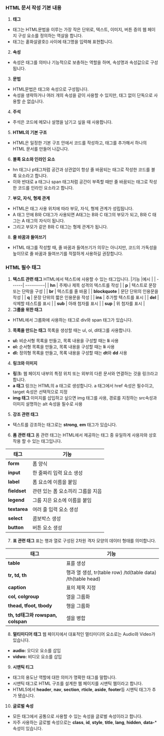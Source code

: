 ### HTML 문서 작성 기본 내용

1. **태그**
* 태그는 HTML문법을 이루는 가장 작은 단위로, 텍스트, 이미지, 버튼 증의 웹 페이지 구성 요소를 정의하는 역살을 합니다.
* 태그는 홑화살괄호(<Tag>) 사이에 태그명을 입력해 표현합니다.
2. **속성**
* 속성은 태그를 의미나 기능적으로 보충하는 역할을 하며, 속성명과 속성값으로 구성됩니다.
3. **문법**
* HTML문법은 태그와 속성으로 구성됩니다. 
* 속성을 생략하거나 여러 개의 속성을 같이 사용할 수 있지만, 태그 없이 단독으로 사용할 순 없습니다.
4. **주석**
* 주석은 코드에 메모나 설명을 남기고 싶을 때 사용합니다.
5. **HTML의 기본 구조**
* HTML은 일정한 기본 구조 안에서 코드를 작성하고, 태그를 추가해서 하나의 HTML 문서를 만들어 나갑니다.
6. **블록 요소와 인라인 요소**
* hn 태그나 p태그처럼 공간과 상관없이 항상 줄 바꿈되는 태그로 작성한 코드를 블록 요소라고 합니다.
* 이와 반대로 a 태그나 span 태그처럼 공간이 부족할 때만 줄 바꿈되는 태그로 작성한 코드를 인라인 요소라고 합니다.
7. **부모, 자식, 형제 관계**
* HTML은 태그 사용 위치에 따라 부모, 자식, 형제 관계가 성립됩니다.
* A 태그 안에 B와 C태그가 사용되면 A태그는 B와 C 태그의 부모가 되고, B와 C 태그는 A 태그의 자식이 됩니다.
* 그리고 부모가 같은 B와 C 태그는 형제 관계가 됩니다.
8. **줄 바꿈과 들여쓰기**
* HTML 태그를 작성할 때, 줄 바꿈과 들여쓰기가 의무는 아니지만, 코드의 가독성을 높이므로 줄 바꿈과 들여쓰기를 적절하게 사용하길 권장합니다.

### HTML 필수 태그
1. **텍스트 관련 태그**
HTML에서 텍스트에 사용할 수 있는 태그입니다.
  |기능   |예시     |
  | ------| ----------|
  | **hn**  | 주제나 제목 성격의 텍스트를 작성   |
  | **p**   | 텍스트로 문장 또는 단락을 구성     |
  | **br**  | 텍스트를 줄 바꿈                 |
  | **blockquote** | 문단 단위의 인용문을 작성  |
  | **q** | 문장 단위의 짧은 인용문을 작성       |
  | **ins**  | 추가할 텍스트를 표시             |
  | **del** | 삭제할 테스트를 표시              |
  | **sub** | 아래 첨자를 표시                 |
  | **sup** | 위 첨자를 표시                   |
2. **그룹을 위한 태그**
* HTML에서 그룹화에 사용하는 태그로 div와 span 태그가 있습니다.
3. **목록을 만드는 태그**
목록을 생성할 때는 ul, ol, dl태그를 사용합니다.
* **ul:** 비순서형 목록을 만들고, 목록 내용을 구성할 때는 **li** 사용
* **ol:** 순서형 목록을 만들고, 목록 내용을 구성할 때는 **li** 사용
* **dl:** 정의형 목록을 만들고, 목록 내용을 구성할 때는 **dt**와 **dd** 사용
4. **링크와 이미지**
* **링크:** 웹 페이지 내부의 특정 위치 또는 외부의 다른 문서와 연결하는 것을 링크라고 합니다.
* **a 태그** 링크는 HTML의 a 태그로 생성합니다. a 태그에서 href 속성은 필수이고, target 속성은 선택적으로 지정
* **img 태그** 이미지를 삽입하고 싶으면 img 태그를 사용, 경로를 지정하는 src속성과 이미지 설명하는 alt 속성을 필수로 사용
5. **강조 관련 태그**
* 텍스트를 강조하는 태그로는 **strong**, **em** 태그가 있습니다.
6. **폼 관련 태그**
폼 관련 태그는 HTML에서 제공하는 태그 중 유일하게 사용자와 상호작용 할 수 있는 태그입니다.

  |태그   |기능               |
  | -------| ----------------|
  |**form** |폼 양식 |
  |**input**|한 줄짜리 입력 요소 생성|
  |**label**|폼 요소에 이름을 붙임|
  |**fieldset**|관련 있는 폼 요소끼리 그룹을 지음|
  |**legend**|그룹 지은 요소에 이름을 붙임|
  |**textarea**|여러 줄 입력 요소 생성|
  |**select**|콤보박스 생성|
  |**button**|버튼 요소 생성|
  
7. **표 관련 태그**
표는 행과 열로 구성된 2차원 격자 모양의 데이터 형태를 의미합니다.

  |태그   |기능                |
  | --------| ----------------|
  |**table**|표를 생성         |
  |**tr, td, th**|행과 열 생성, tr(table row) /td(table data) /th(table head)|
  |**caption**|표의 제목 지정|
  |**col, colgroup**|열을 그룹화|
  |**thead, tfoot, tbody**|행을 그룹화|
  |**th, td태그와 rowspan, colspan**|셀을 병합|

8. **멀티미디어 태그**
웹 페이지에서 대표적인 멀티미디어 요소로는 Audio와 Video가 있습니다.
* **audio:** 오디오 요소를 삽입
* **vidwo:** 비디오 요소를 삽입
9. **시맨틱 티그**
* 태그의 용도난 역할에 대한 의미가 명확한 태그를 말합니다.
* 시맨틱 태그로 HTML 구조를 설계한 웹 페이지를 시맨틱 웹이라고 합니다.
* HTML5에서 **header**, **nav**, **section**, **rticle**, **aside**, **footer**등 시맨틱 태그가 추가 됐습니다.
10. **글로벌 속성**
* 모든 태그에서 공통으로 사용할 수 있는 속성을 글로벌 속성이라고 합니다.
* 자주 사용하는 글로벌 속성으로는 **class**, **id**, **style**, **title**, **lang**, **hidden**, **data-*** 속성이 있습니다.


